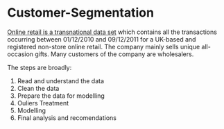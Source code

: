 # Customer-Segmentation
<a href="https://archive.ics.uci.edu/ml/datasets/online+retail">Online retail is a transnational data set</a> which contains all the transactions occurring between 01/12/2010 and 09/12/2011 for a UK-based and registered non-store online retail. The company mainly sells unique all-occasion gifts. Many customers of the company are wholesalers.

The steps are broadly:
1. Read and understand the data
2. Clean the data
3. Prepare the data for modelling
4. Ouliers Treatment
5. Modelling
6. Final analysis and recomendations
